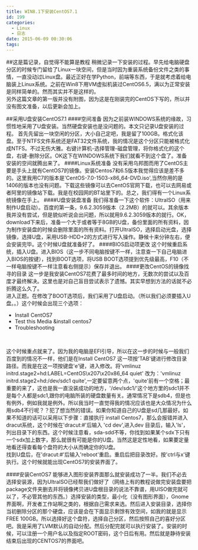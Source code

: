```yaml
---
title: WIN8.1下安装CentOS7.1
id: 199
categories:
  - Linux
  - 日志
date: 2015-06-09 00:30:06
tags:
---
```


##这是篇记录，自觉得不能算是教程
稍微记录一下安装的过程。早先给电脑硬盘分区的时候专门留给了Linux一块空间，但是当时因为重装系统备份文件之类的事情，一直没动过Linux盘。最近正好在学Python，前端等东西，于是就考虑着给电脑装上Linux系统。之前在Win8下用VM虚拟机装过CentOS6.5，满以为正常安装是同样简单的。然而其实并不是这样的。
</br>
另外这篇文章的第一版并没有附图，因为这是在刚装完的CentOS下写的，所以并没有图文准备，以后更新会加上。

##采用U盘安装CentOS7.1
####空间准备
因为之前装WINDOWS系统的缘故，习惯性地采用了U盘安装。当然硬盘安装也是没问题的。本文只记录U盘安装的过程。
首先先留出一块空闲的分区，大小自己定吧，我是留了100GB。格式化该盘。至于NTFS文件系统还是FAT32文件系统，我的情况是这个分区只能被格式化成NTFS。不过无伤大雅。右键计算机-选择管理-磁盘管理，将你格式化的这个盘，右键-删除分区。OK这下在WINDOWS系统下我们就看不到这个盘了。准备安装的空间就腾出来了。
####Linux系统准备
没有采用乌邦图而用了CentOS主要是手头上就有CentOS7的镜像。安装Centos7和6.5版本我觉得应该是差不多的。这里我用C7的版本是'CentOS-7.0-1503-x86_64-DVD.iso',当然你用的是1406的版本也没有问题。下载这些镜像可以去CentOS官网下载，也可以去网易或者阿里的镜像站下载。我是在校园网的BT站里下的。总之，我们得有一个Linux系统镜像在手上。
####U盘安装盘准备
我们得准备一下这个软件：UltraISO（用来制作U盘启动）。百度的第一条，9.6.2.3059版本（2.2MB）的就可以。其余版本我并没有尝试，但是貌似听说会出问题，所以就用9.6.2.3059版本的就行。OK，download下来后，准备一个大于或者等于8GB的U盘，备份里面的所有资料，因为制作安装盘的时候会删除里面的所有资料。打开UltraISO，选择启动光盘，选择镜像，选择U盘，采用USB-HDD+2的方式进行写入操作。静候十来分钟左右，便会安装完毕。这个时候U盘就准备好了。
####BIOS启动项更改
这个时候重启系统，插入U盘。进入BIOS（这一步不同电脑按键不一样，注意查一下自己电脑进入BIOS的按键），找到BOOT选项，将USB BOOT选项提到优先级最高，F10（不一样电脑按键不一样注意看右侧提示）保存并退出。
####更改CentOS的镜像找寻的目录
这一步是我安装CentOS7花费了最多时间的地方，无数次的尝试以及百度才最终解决。这里也是对自己盲目尝试表示了遗憾。其实早想到方法的话就不必折腾这么久了。
</br>
进入正题。在修改了BOOT选项后，我们采用了U盘启动。（所以我们必须要插入U盘。。）这个时候会出现三个选项：

*   Install CentOS7
*   Test this Media &amp;install centos7
*   Troubleshooting

</br>

这个时候重点就来了。因为我的电脑是EFI引导，所以在这一步的时候与一般我们百度到的情况不一样，他们是在Install CentOS7 这一项按'TAB'键进行修改目录路径。而我是在这一项按键盘'e'键，进入修改。将'vmlinuz initrd.stage2=hd:LABEL=CentOS\x207\x20x86_64 quiet' 改为：'vmlinuz initrd.stage2=hd:/dev/sdc1 quite',一定要留意两个点，'quite'前有一个空格；最重要的来了，这也是我一直没装成功的地方，'/dev/sdc1/'这个地方里的sdc1并不是每个人都是sdc1,跟你的电脑所装的硬盘数量有关。通常情况下是sdb4，但是也有例外，例如我就是例外。所以我当时一直觉得我的情况应该也是大众情况为什么用sdb4不行呢？？犯了想当然的错误。如果你知道自己的U盘是sd几那最好。如果不知道的话可以采用以下步骤：直接执行 install Centos7，那么会报错并进入dracut系统，这个时候在'dracut:#'后输入 'cd dev',进入dev 目录后，输入'ls'，列出目录下的东西。这个时候注意看，sda-sdd不等，你找到如果某个sdx下只有一个sdx加上数字，那么就很有可能是你的U盘。当然这是定性地看，如果要定量地看还得查看每个盘符的大小从而确定你的U盘。
</br>
找到U盘后，在'dracut:#'后输入'reboot'重启。重启后把目录改好。按'ctrl与x'键执行。这个时候就能出现CentOS7的安装界面了。

####安装CentOS7
能够进入图形安装界面那么就安装成功了一半。我们不必去选择安装源，因为UltraISO已经帮我们做好了（网络上有的教程说做完安装盘要把package文件夹删去并将镜像拷贝进U盘根目录的说法不靠谱，用UISO做完就可以了，不必管其他的东西。）选择安装的类型，最小化（没有图形界面），Gnome界面啊，开发者工作站啊之类的，根据自己需求来选。然后进入安装目录，选择你当初删除分区的那个硬盘，应该是会在下面显示剩馀有效空间，如我的就是显示FREE 100GB。所以选择好这个盘符，选择自己分区，然后按照自己的喜好分区吧。我是采用了LVM默认的自动分配。然后分配完就可以执行安装了。安装的时候，可以注册一个用户名以及指定ROOT密码，这个日后有用。然后就是静待安装结束后出现的CENTOS7的界面吧。